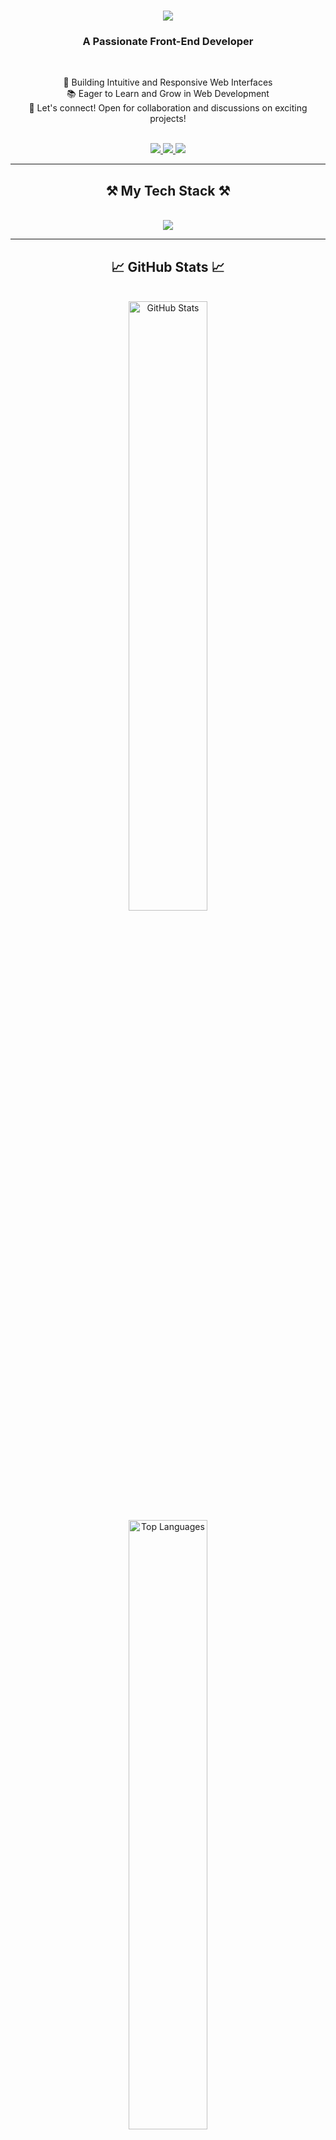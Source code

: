 <h1 align="center">
    <img src="https://readme-typing-svg.herokuapp.com/?font=Righteous&size=35&center=true&vCenter=true&width=500&height=70&duration=4000&lines=Hi!+👋;+I'm+Azwa+Luwu!;" />
</h1>

<h3 align="center">A Passionate Front-End Developer</h3>

<br/>

<div align="center">
 
🌟 Building Intuitive and Responsive Web Interfaces <br>
📚 Eager to Learn and Grow in Web Development <br>
💬 Let's connect! Open for collaboration and discussions on exciting projects! <br>

</div>

<br/>

<div align="center"> 
  <a href="mailto:azwaluwu472@gmail.com">
    <img src="https://img.shields.io/badge/Gmail-333333?style=for-the-badge&logo=gmail&logoColor=red" />
  </a>
  <a href="https://www.linkedin.com/in/azwa-luwu-543bb8334/" target="_blank">
    <img src="https://img.shields.io/badge/LinkedIn-0077B5?style=for-the-badge&logo=linkedin&logoColor=white" target="_blank" />
  </a>
  <a href="https://github.com/sarvdx" target="_blank">
     <img src="https://img.shields.io/badge/Portfolio-FF5722?style=for-the-badge&logo=todoist&logoColor=white" target="_blank" /> 
  </a>
</div>

---

<h2 align="center">⚒️ My Tech Stack ⚒️</h2>
<br/>
<div align="center">
    <img src="https://skillicons.dev/icons?i=html,css,bootstrap,tailwind,javascript,react,mongodb,express,node" />
</div>

---

<h2 align="center">📈 GitHub Stats 📈</h2>
<br/>
<div align="center">
  <img src="https://github-readme-stats.vercel.app/api?username=sarvdx&show_icons=true&theme=radical" alt="GitHub Stats" width="50%"/>
  <br/>
  <img src="https://github-readme-stats.vercel.app/api/top-langs/?username=sarvdx&layout=compact&theme=radical" alt="Top Languages" width="50%"/>
</div>

---

<h2 align="center">👨‍💻 About Me</h2>
<br/>
<div align="center">
  
🔭 **Currently Working On:** Front-end projects using React and Tailwind CSS<br>
🌱 **Learning:** Deepening my knowledge of MongoDB and API integrations<br>
💡 **Goal:** To create user-friendly and visually appealing web applications<br>
📫 **Contact:** Reach me via email at azwaluwu472@gmail.com<br>

</div>

---

<h2 align="center">🚀 Projects</h2>
<br/>
<ul>
  <li><strong><a href="https://github.com/username/project1">Responsive Website</a></strong>: A fully responsive website built with HTML, CSS, and Bootstrap.</li>
  <li><strong><a href="https://github.com/username/project2">Interactive Dashboard</a></strong>: A React-based dashboard with MongoDB integration for real-time data.</li>
  <li><strong><a href="https://github.com/username/project3">Tailwind E-commerce</a></strong>: An e-commerce website styled with Tailwind CSS and interactive components.</li>
</ul>

---

<h2 align="center">🌐 Let's Connect</h2>
<br/>
<div align="center">
  <a href="mailto:azwaluwu472@gmail.com"><img src="https://img.shields.io/badge/Email-D14836?style=for-the-badge&logo=gmail&logoColor=white" /></a>
  <a href="https://www.linkedin.com/in/azwa-luwu-543bb8334/" target="_blank"><img src="https://img.shields.io/badge/LinkedIn-0A66C2?style=for-the-badge&logo=linkedin&logoColor=white" /></a>
  <a href="https://github.com/sarvdx" target="_blank"><img src="https://img.shields.io/badge/GitHub-333333?style=for-the-badge&logo=github&logoColor=white" /></a>
</div>

---

<p align="center">
  💡 "The journey of a thousand miles begins with a single step." – Lao Tzu
</p>
